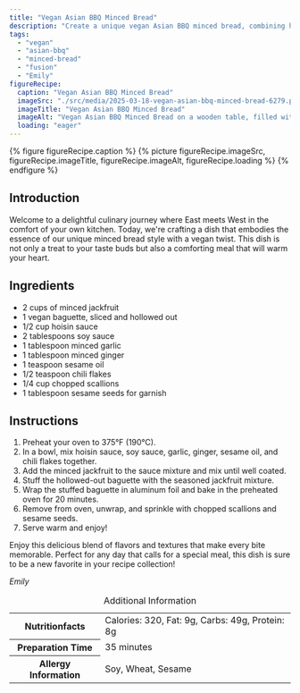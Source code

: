 ```yaml
---
title: "Vegan Asian BBQ Minced Bread"
description: "Create a unique vegan Asian BBQ minced bread, combining hoisin glazed jackfruit stuffed in a baguette, garnished with scallions and sesame seeds."
tags:
  - "vegan"
  - "asian-bbq"
  - "minced-bread"
  - "fusion"
  - "Emily"
figureRecipe: 
  caption: "Vegan Asian BBQ Minced Bread"
  imageSrc: "./src/media/2025-03-18-vegan-asian-bbq-minced-bread-6279.png"
  imageTitle: "Vegan Asian BBQ Minced Bread"
  imageAlt: "Vegan Asian BBQ Minced Bread on a wooden table, filled with hoisin glazed jackfruit, topped with scallions and sesame seeds, lit by natural light."
  loading: "eager"
---
```


{% figure figureRecipe.caption %}
{% picture figureRecipe.imageSrc, figureRecipe.imageTitle, figureRecipe.imageAlt, figureRecipe.loading %}
{% endfigure %}

## Introduction

Welcome to a delightful culinary journey where East meets West in the comfort of your own kitchen. Today, we're crafting a dish that embodies the essence of our unique minced bread style with a vegan twist. This dish is not only a treat to your taste buds but also a comforting meal that will warm your heart.

## Ingredients

- 2 cups of minced jackfruit
- 1 vegan baguette, sliced and hollowed out
- 1/2 cup hoisin sauce
- 2 tablespoons soy sauce
- 1 tablespoon minced garlic
- 1 tablespoon minced ginger
- 1 teaspoon sesame oil
- 1/2 teaspoon chili flakes
- 1/4 cup chopped scallions
- 1 tablespoon sesame seeds for garnish

## Instructions

1. Preheat your oven to 375°F (190°C).
2. In a bowl, mix hoisin sauce, soy sauce, garlic, ginger, sesame oil, and chili flakes together.
3. Add the minced jackfruit to the sauce mixture and mix until well coated.
4. Stuff the hollowed-out baguette with the seasoned jackfruit mixture.
5. Wrap the stuffed baguette in aluminum foil and bake in the preheated oven for 20 minutes.
6. Remove from oven, unwrap, and sprinkle with chopped scallions and sesame seeds.
7. Serve warm and enjoy!

Enjoy this delicious blend of flavors and textures that make every bite memorable. Perfect for any day that calls for a special meal, this dish is sure to be a new favorite in your recipe collection!

*Emily*

<table><caption class='sr-only'>Additional Information</caption><tr><th>Nutritionfacts</th><td>Calories: 320, Fat: 9g, Carbs: 49g, Protein: 8g&nbsp;</td></tr><tr><th>Preparation Time</th><td>35 minutes&nbsp;</td></tr><tr><th>Allergy Information</th><td>Soy, Wheat, Sesame&nbsp;</td></tr></table>

